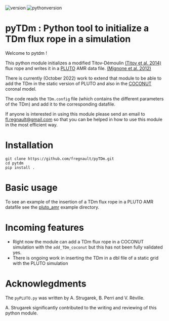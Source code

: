 ![version](https://img.shields.io/badge/version-1.0.0-green)
![pythonversion](https://img.shields.io/badge/Python-3.7+-green)


# pyTDm : Python tool to initialize a TDm flux rope in a simulation

Welcome to pytdm ! 


This python module initializes a modified Titov-Démoulin
[(Titov et al.
2014)](https://iopscience.iop.org/article/10.1088/0004-637X/790/2/163) flux rope and writes it in a
[PLUTO](http://plutocode.ph.unito.it/) AMR data file. [(Mignone et al.
2012)](https://iopscience.iop.org/article/10.1088/0067-0049/198/1/7)

There is currently (October 2022) work to extend that module to be able to
add the TDm in the static version of PLUTO and also in the [COCONUT](https://iopscience.iop.org/article/10.3847/1538-4357/ac7237) coronal model.

The code reads the `TDm.config` file (which contains the different parameters of the TDm) and add it to the corresponding datafile.

If anyone is interested in using this module please send an email to
fl.regnault@gmail.com so that you can be helped in how to use this module
in the most efficient way.

# Installation

```
git clone https://github.com/fregnault/pyTDm.git
cd pytdm
pip install .
```

# Basic usage

To see an example of the insertion of a TDm flux rope in a PLUTO AMR datafile
see the [pluto_amr](https://github.com/fregnault/pytdm/tree/main/pytdm/examples/pluto_amr) example directory.


# Incoming features


 - Right now the module can add a TDm flux rope in a COCONUT simulation with the `add_TDm_coconut` but this has not been fully validated yes.
 - There is ongoing work in inserting the TDm in a dbl file of a static grid with the
   PLUTO simulation

# Acknowlegdments

The `pyPLUTO.py` was written by A. Strugarek, B. Perri and V. Réville.

A. Strugarek significantly contributed to the writing and reviewing of this
python module.
